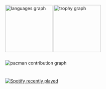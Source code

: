 <br clear="both">

<div align="left">
  <img src="https://github-readme-stats.vercel.app/api/top-langs?username=gumuncle&locale=en&hide_title=false&layout=compact&card_width=320&langs_count=5&theme=dracula&hide_border=false&order=2" height="150" alt="languages graph"  />
  <img src="https://github-profile-trophy.vercel.app?username=gumuncle&theme=dracula&column=-1&row=1&margin-w=8&margin-h=8&no-bg=false&no-frame=false&order=4" height="150" alt="trophy graph"  />
</div>

###

<picture>
  <source media="(prefers-color-scheme: dark)" srcset="https://raw.githubusercontent.com/gumuncle/gumuncle/output/pacman-contribution-graph-dark.svg">
  <source media="(prefers-color-scheme: light)" srcset="https://raw.githubusercontent.com/gumuncle/gumuncle/output/pacman-contribution-graph.svg">
  <img alt="pacman contribution graph" src="https://raw.githubusercontent.com/gumuncle/gumuncle/output/pacman-contribution-graph.svg">
</picture>

###

<br clear="both">

<div align="left">
  <a href="https://open.spotify.com/user/3177ywmlaav67g6u6jwc5o5ooida">
    <img src="https://spotify-recently-played-readme.vercel.app/api?user=3177ywmlaav67g6u6jwc5o5ooida&count=5&unique=true" alt="Spotify recently played"  />
  </a>
</div>

###
